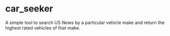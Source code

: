 # car_seeker
A simple tool to search US News by a particular vehicle make and return the highest rated vehicles of that make.
